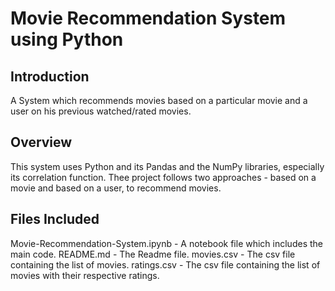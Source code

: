 # Movie Recommendation System using Python

## Introduction
A System which recommends movies based on a particular movie and a user on his previous watched/rated movies.

## Overview
This system uses Python and its Pandas and the NumPy libraries, especially its correlation function. Thee project follows two approaches - based on a movie and based on a user, to recommend movies.

## Files Included
Movie-Recommendation-System.ipynb - A notebook file which includes the main code.
README.md - The Readme file.
movies.csv - The csv file containing the list of movies.
ratings.csv - The csv file containing the list of movies with their respective ratings.
